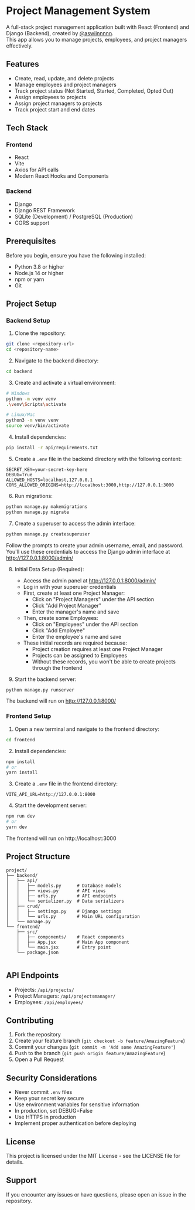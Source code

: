 # Project Management System

A full-stack project management application built with React (Frontend) and Django (Backend), created by [@aswiinnnnn](https://github.com/aswiinnnnn).  
This app allows you to manage projects, employees, and project managers effectively.

## Features

- Create, read, update, and delete projects
- Manage employees and project managers
- Track project status (Not Started, Started, Completed, Opted Out)
- Assign employees to projects
- Assign project managers to projects
- Track project start and end dates

## Tech Stack

### Frontend
- React
- Vite
- Axios for API calls
- Modern React Hooks and Components

### Backend
- Django
- Django REST Framework
- SQLite (Development) / PostgreSQL (Production)
- CORS support

## Prerequisites

Before you begin, ensure you have the following installed:
- Python 3.8 or higher
- Node.js 14 or higher
- npm or yarn
- Git

## Project Setup

### Backend Setup

1. Clone the repository:
```bash
git clone <repository-url>
cd <repository-name>
```

2. Navigate to the backend directory:
```bash
cd backend
```

3. Create and activate a virtual environment:
```bash
# Windows
python -m venv venv
.\venv\Scripts\activate

# Linux/Mac
python3 -m venv venv
source venv/bin/activate
```

4. Install dependencies:
```bash
pip install -r api/requirements.txt
```

5. Create a `.env` file in the backend directory with the following content:
```env
SECRET_KEY=your-secret-key-here
DEBUG=True
ALLOWED_HOSTS=localhost,127.0.0.1
CORS_ALLOWED_ORIGINS=http://localhost:3000,http://127.0.0.1:3000
```

6. Run migrations:
```bash
python manage.py makemigrations
python manage.py migrate
```

7. Create a superuser to access the admin interface:
```bash
python manage.py createsuperuser
```
Follow the prompts to create your admin username, email, and password. You'll use these credentials to access the Django admin interface at http://127.0.0.1:8000/admin/

8. Initial Data Setup (Required):
   - Access the admin panel at http://127.0.0.1:8000/admin/
   - Log in with your superuser credentials
   - First, create at least one Project Manager:
     - Click on "Project Managers" under the API section
     - Click "Add Project Manager"
     - Enter the manager's name and save
   - Then, create some Employees:
     - Click on "Employees" under the API section
     - Click "Add Employee"
     - Enter the employee's name and save
   - These initial records are required because:
     - Project creation requires at least one Project Manager
     - Projects can be assigned to Employees
     - Without these records, you won't be able to create projects through the frontend

9. Start the backend server:
```bash
python manage.py runserver
```
The backend will run on http://127.0.0.1:8000/

### Frontend Setup

1. Open a new terminal and navigate to the frontend directory:
```bash
cd frontend
```

2. Install dependencies:
```bash
npm install
# or
yarn install
```

3. Create a `.env` file in the frontend directory:
```env
VITE_API_URL=http://127.0.0.1:8000
```

4. Start the development server:
```bash
npm run dev
# or
yarn dev
```
The frontend will run on http://localhost:3000

## Project Structure

```
project/
├── backend/
│   ├── api/
│   │   ├── models.py      # Database models
│   │   ├── views.py       # API views
│   │   ├── urls.py        # API endpoints
│   │   └── serializer.py  # Data serializers
│   ├── crud/
│   │   ├── settings.py    # Django settings
│   │   └── urls.py        # Main URL configuration
│   └── manage.py
└── frontend/
    ├── src/
    │   ├── components/    # React components
    │   ├── App.jsx        # Main App component
    │   └── main.jsx       # Entry point
    └── package.json
    
```

## API Endpoints

- Projects: `/api/projects/`
- Project Managers: `/api/projectsmanager/`
- Employees: `/api/employees/`

## Contributing

1. Fork the repository
2. Create your feature branch (`git checkout -b feature/AmazingFeature`)
3. Commit your changes (`git commit -m 'Add some AmazingFeature'`)
4. Push to the branch (`git push origin feature/AmazingFeature`)
5. Open a Pull Request

## Security Considerations

- Never commit `.env` files
- Keep your secret key secure
- Use environment variables for sensitive information
- In production, set DEBUG=False
- Use HTTPS in production
- Implement proper authentication before deploying

## License

This project is licensed under the MIT License - see the LICENSE file for details.

## Support

If you encounter any issues or have questions, please open an issue in the repository.
